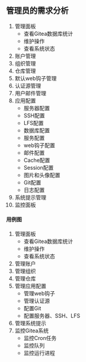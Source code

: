 ## 管理员的需求分析
1. 管理面板
    - 查看Gitea数据库统计
    - 维护操作
    - 查看系统状态
2. 账户管理
3. 组织管理
4. 仓库管理
5. 默认web钩子管理
6. 认证源管理
7. 用户邮件管理
8. 应用配置
    - 服务器配置
    - SSH配置
    - LFS配置
    - 数据库配置
    - 服务配置
    - web钩子配置
    - 邮件配置
    - Cache配置
    - Session配置
    - 图片和头像配置
    - Git配置
    - 日志配置
9. 系统提示管理
10. 监控面板

#### 用例图
1. 管理面板
    - 查看Gitea数据库统计
    - 维护操作
    - 查看系统状态
2. 管理账户
3. 管理组织
4. 管理仓库
5. 管理应用配置
    - 管理web钩子
    - 管理认证源
    - 配置Git
    - 配置服务器、SSH、LFS
6. 管理系统提示
7. 监控Gitea系统
    - 监控Cron任务
    - 监控队列
    - 监控运行进程